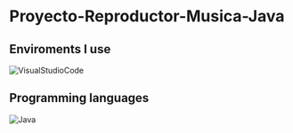 # Proyecto-Reproductor-Musica-Java

## Enviroments I use

![VisualStudioCode](https://img.shields.io/badge/Visual%20studio%20code-%23007ACC?style=for-the-badge&logo=visualstudiocode&link=https%3A%2F%2Fcode.visualstudio.com%2F)

## Programming languages

![Java](https://img.shields.io/badge/Java-%23F89600?style=for-the-badge&logo=java&link=https%3A%2F%2Fdocs.oracle.com%2Fen%2Fjava%2F)
